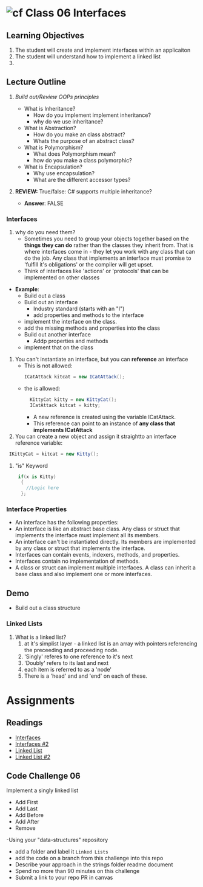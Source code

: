 # ![cf](http://i.imgur.com/7v5ASc8.png) Class 06 Interfaces

## Learning Objectives
1. The student will create and implement interfaces within an applicaiton
2. The student will understand how to implement a linked list
3. 

## Lecture Outline
   
1. *Build out/Review OOPs principles*
   - What is Inheritance?
     - How do you implement implement inheritance?
     - why do we use inheritance?
   - What is Abstraction?
     - How do you make an class abstract?
     - Whats the purpose of an abstract class?
   - What is Polymorphism?
     - What does Polymorphism mean?
     - how do you make a class polymorphic?
   - What is Encapsulation?
     - Why use encapsulation?
     - What are the different accessor types?

1. **REVIEW:** True/false: C# supports multiple inheritance?
      - **Answer**: FALSE

### **Interfaces**
   1. why do you need them?
      - Sometimes you need to group your objects together based on the **things they can do** rather than the classes they inherit from.
      That is where interfaces come in - they let you work with any class that can do the job. 
      Any class that implements an interface must promise to 'fulfill it's obligations' or the compiler will get upset. 
      - Think of interfaces like 'actions' or 'protocols' that can be implemented on other classes
   - **Example**:
      - Build out a class
      - Build out an interface
        - Industry standard (starts with an "I")
        - add properties and methods to the interface
      - implement the interface on the class.
      - add the missing methods and properties into the class
      - Build out another interface
        - Addp properties and methods
      - implement that on the class

   1. You can't instantiate an interface, but you can **reference** an interface
        - This is not allowed:
            ```csharp
            ICatAttack kitcat = new ICatAttack();
            ```
        - the *is* allowed:
          ```csharp 
            KittyCat kitty = new KittyCat();
            ICatAttack kitcat = kitty;
           ```
            - A new reference is created using the variable ICatAttack.
            - This reference can point to an instance of **any class that implements ICatAttack**
   1. You can create a new object and assign it straightto an interface reference variable:
   ```csharp
    IKittyCat = kitcat = new Kitty();
   ```

   1. "is" Keyword
      ```csharp
       if(x is Kitty)
        {
          //Logic here
        };
         ```

### Interface Properties

- An interface has the following properties:
- An interface is like an abstract base class. Any class or struct that implements the interface must implement all its members.
- An interface can't be instantiated directly. Its members are implemented by any class or struct that implements the interface.
- Interfaces can contain events, indexers, methods, and properties.
- Interfaces contain no implementation of methods.
- A class or struct can implement multiple interfaces. A class can inherit a base class and also implement one or more interfaces.
   

## Demo
- Build out a class structure


### Linked Lists
  1. What is a linked list?
     1. at it's simplist layer - a linked list is an array with pointers referencing the preceeding and proceeding node.  
     2. 'Singly' referes to one reference to it's next
     3. 'Doubly' refers to its last and next
     4. each item is referred to as a 'node'
     5. There is a 'head' and and 'end' on each of these. 
     

# Assignments 

## Readings
- [Interfaces](https://docs.microsoft.com/en-us/dotnet/csharp/programming-guide/interfaces/)
- [Interfaces #2](https://docs.microsoft.com/en-us/dotnet/csharp/language-reference/keywords/interface)
- [Linked List](https://www.wikiwand.com/en/Linked_list)
- [Linked List #2](https://www.cs.cmu.edu/~adamchik/15-121/lectures/Linked%20Lists/linked%20lists.html)
   
## Code Challenge 06
Implement a singly linked list
- Add First
- Add Last
- Add Before
- Add After
- Remove

-Using your "data-structures" repository
  - add a folder and label it `Linked Lists`
  - add the code on a branch from this challenge into this repo
  - Describe your approach in the strings folder readme document
  - Spend no more than 90 minutes on this challenge
  - Submit a link to your repo PR in canvas